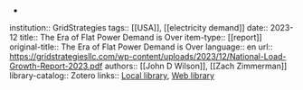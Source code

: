 -
institution:: GridStrategies
tags:: [[USA]], [[electricity demand]]
date:: 2023-12
title:: The Era of Flat Power Demand is Over
item-type:: [[report]]
original-title:: The Era of Flat Power Demand is Over
language:: en
url:: https://gridstrategiesllc.com/wp-content/uploads/2023/12/National-Load-Growth-Report-2023.pdf
authors:: [[John D Wilson]], [[Zach Zimmerman]]
library-catalog:: Zotero
links:: [Local library](zotero://select/library/items/EIBTSQA9), [Web library](https://www.zotero.org/users/46463/items/EIBTSQA9)
